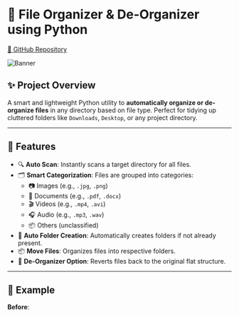 # 📂 File Organizer & De-Organizer using Python

[🔗 GitHub Repository](https://github.com/kmshirishadeva/file_organizer_python-and-file_deorganizer-also-)

![Banner](https://github.com/kmshirishadeva/file_organizer_python-and-file_deorganizer-also-/raw/main/preview.png)

## ✨ Project Overview

A smart and lightweight Python utility to **automatically organize or de-organize files** in any directory based on file type. Perfect for tidying up cluttered folders like `Downloads`, `Desktop`, or any project directory.

---

## 🚀 Features

- 🔍 **Auto Scan**: Instantly scans a target directory for all files.
- 🗂️ **Smart Categorization**: Files are grouped into categories:
  - 📷 Images (e.g., `.jpg`, `.png`)
  - 📄 Documents (e.g., `.pdf`, `.docx`)
  - 🎬 Videos (e.g., `.mp4`, `.avi`)
  - 🎧 Audio (e.g., `.mp3`, `.wav`)
  - 📦 Others (unclassified)
- 📁 **Auto Folder Creation**: Automatically creates folders if not already present.
- 📦 **Move Files**: Organizes files into respective folders.
- 🔄 **De-Organizer Option**: Reverts files back to the original flat structure.

---

## 📌 Example

**Before**:
